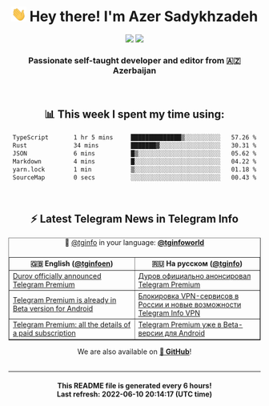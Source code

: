 <div align="center">
	<div>
		<h1>
      <img src="./assets/hi.gif" width="30px"> Hey there! I'm Azer Sadykhzadeh
    </h1>
    <img height="18" src="https://komarev.com/ghpvc/?username=sadykhzadeh&label=Views&color=2081c1&style=flat-square" />
		<a href="https://wakatime.com/@Azer"> <img height="18" src="https://wakatime.com/badge/user/f80ae27a-c328-426f-a381-bc84136e2dd6.svg" /> </a>
    <h3>
      Passionate self-taught developer and editor from 🇦🇿 Azerbaijan
    </h3>
  </div>
  <br>

<h2>📊 This week I spent my time using:</h2>

<!--START_SECTION:waka-->

```text
TypeScript       1 hr 5 mins     ██████████████▒░░░░░░░░░░   57.26 %
Rust             34 mins         ███████▓░░░░░░░░░░░░░░░░░   30.31 %
JSON             6 mins          █▒░░░░░░░░░░░░░░░░░░░░░░░   05.62 %
Markdown         4 mins          █░░░░░░░░░░░░░░░░░░░░░░░░   04.22 %
yarn.lock        1 min           ▒░░░░░░░░░░░░░░░░░░░░░░░░   01.18 %
SourceMap        0 secs          ░░░░░░░░░░░░░░░░░░░░░░░░░   00.43 %
```

<!--END_SECTION:waka-->

<br>

<h2>⚡️ Latest Telegram News in Telegram Info</h2>
  <table border>
		<tr>
			<th width="50%">🇬🇧 English (<a href="https://t.me/tginfoen">@tginfoen</a>)</th>
			<th>🇷🇺 На русском (<a href="https://t.me/tginfo">@tginfo</a>)</th>
		</tr>
		<caption>🚩 <a href="https://t.me/tginfo">@tginfo</a> in your language: <a href="https://t.me/tginfoworld"><b>@tginfoworld</b></a><caption/>
  <tr><td><a href="https://t.me/tginfoen/1406">Durov officially announced Telegram Premium</a></td>
    <td><a href="https://t.me/tginfo/3331">Дуров официально анонсировал Telegram Premium</a></td></tr><tr><td><a href="https://t.me/tginfoen/1404">Telegram Premium is already in Beta version for Android</a></td>
    <td><a href="https://t.me/tginfo/3330">Блокировка VPN-сервисов в России и новые возможности Telegram Info VPN </a></td></tr><tr><td><a href="https://t.me/tginfoen/1403">Telegram Premium: all the details of a paid subscription</a></td>
    <td><a href="https://t.me/tginfo/3329">Telegram Premium уже в Beta-версии для Android</a></td></tr>
</table>
We are also available on <a href="https://github.com/tginfo"><b>🐙 GitHub</b></a>!
</div>

<br>
<hr>
<h4 align="center">This README file is generated <b>every 6 hours</b>!</br>Last refresh: <b>2022-06-10 20:14:17 (UTC time)</b></h4>
